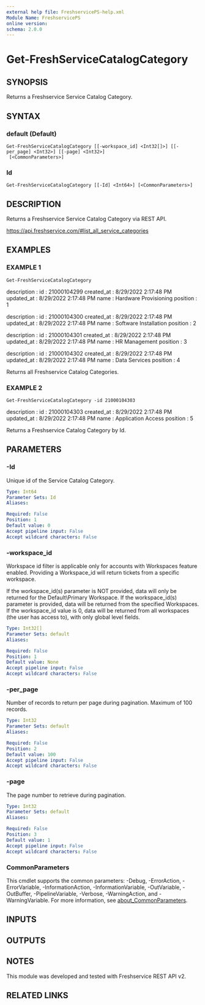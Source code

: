 ```yaml
---
external help file: FreshservicePS-help.xml
Module Name: FreshservicePS
online version:
schema: 2.0.0
---
```


# Get-FreshServiceCatalogCategory

## SYNOPSIS
Returns a Freshservice Service Catalog Category.

## SYNTAX

### default (Default)
```
Get-FreshServiceCatalogCategory [[-workspace_id] <Int32[]>] [[-per_page] <Int32>] [[-page] <Int32>]
 [<CommonParameters>]
```

### Id
```
Get-FreshServiceCatalogCategory [[-Id] <Int64>] [<CommonParameters>]
```

## DESCRIPTION
Returns a Freshservice Service Catalog Category via REST API.

https://api.freshservice.com/#list_all_service_categories

## EXAMPLES

### EXAMPLE 1
```
Get-FreshServiceCatalogCategory
```

description :
id          : 21000104299
created_at  : 8/29/2022 2:17:48 PM
updated_at  : 8/29/2022 2:17:48 PM
name        : Hardware Provisioning
position    : 1

description :
id          : 21000104300
created_at  : 8/29/2022 2:17:48 PM
updated_at  : 8/29/2022 2:17:48 PM
name        : Software Installation
position    : 2

description :
id          : 21000104301
created_at  : 8/29/2022 2:17:48 PM
updated_at  : 8/29/2022 2:17:48 PM
name        : HR Management
position    : 3

description :
id          : 21000104302
created_at  : 8/29/2022 2:17:48 PM
updated_at  : 8/29/2022 2:17:48 PM
name        : Data Services
position    : 4

Returns all Freshservice Catalog Categories.

### EXAMPLE 2
```
Get-FreshServiceCatalogCategory -id 21000104303
```

description :
id          : 21000104303
created_at  : 8/29/2022 2:17:48 PM
updated_at  : 8/29/2022 2:17:48 PM
name        : Application Access
position    : 5

Returns a Freshservice Catalog Category by Id.

## PARAMETERS

### -Id
Unique id of the Service Catalog Category.

```yaml
Type: Int64
Parameter Sets: Id
Aliases:

Required: False
Position: 1
Default value: 0
Accept pipeline input: False
Accept wildcard characters: False
```

### -workspace_id
Workspace id filter is applicable only for accounts with Workspaces feature enabled. Providing a Workspace_id will return tickets from a specific workspace.

If the workspace_id(s) parameter is NOT provided, data will only be returned for the Default\Primary Workspace.
If the workspace_id(s) parameter is provided, data will be returned from the specified Workspaces.
If the workspace_id value is 0, data will be returned from all workspaces (the user has access to), with only global level fields.

```yaml
Type: Int32[]
Parameter Sets: default
Aliases:

Required: False
Position: 1
Default value: None
Accept pipeline input: False
Accept wildcard characters: False
```

### -per_page
Number of records to return per page during pagination. 
Maximum of 100 records.

```yaml
Type: Int32
Parameter Sets: default
Aliases:

Required: False
Position: 2
Default value: 100
Accept pipeline input: False
Accept wildcard characters: False
```

### -page
The page number to retrieve during pagination.

```yaml
Type: Int32
Parameter Sets: default
Aliases:

Required: False
Position: 3
Default value: 1
Accept pipeline input: False
Accept wildcard characters: False
```

### CommonParameters
This cmdlet supports the common parameters: -Debug, -ErrorAction, -ErrorVariable, -InformationAction, -InformationVariable, -OutVariable, -OutBuffer, -PipelineVariable, -Verbose, -WarningAction, and -WarningVariable. For more information, see [about_CommonParameters](http://go.microsoft.com/fwlink/?LinkID=113216).

## INPUTS

## OUTPUTS

## NOTES
This module was developed and tested with Freshservice REST API v2.

## RELATED LINKS
